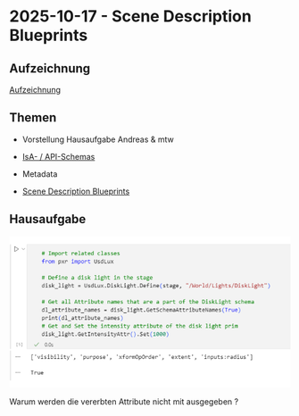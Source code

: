 # 2025-10-17 - Scene Description Blueprints

## Aufzeichnung

[Aufzeichnung](https://youtu.be/HOyG1ShVVQc)

## Themen

- Vorstellung Hausaufgabe Andreas & mtw 

- [IsA- / API-Schemas](https://docs.nvidia.com/learn-openusd/latest/scene-description-blueprints/schemas.html)

- Metadata 

- [Scene Description Blueprints](https://docs.nvidia.com/learn-openusd/latest/scene-description-blueprints/index.html)

  


## Hausaufgabe

![image-20251017181259647](aufgabe.png)

Warum werden die vererbten Attribute nicht mit ausgegeben ? 
